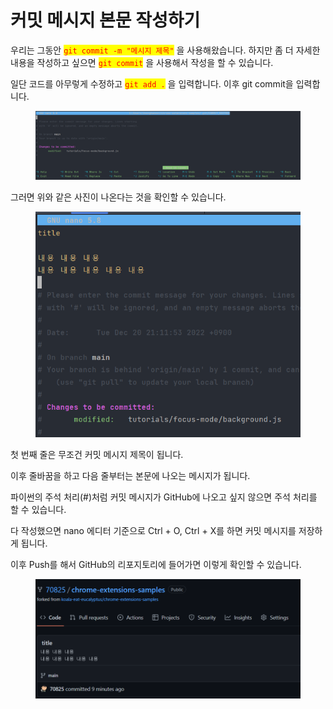 # 커밋 메시지 본문 작성하기

우리는 그동안 <mark style="color:red;">`git commit -m "메시지 제목"`</mark> 을 사용해왔습니다. 하지만 좀 더 자세한 내용을 작성하고 싶으면 <mark style="color:red;">`git commit`</mark> 을 사용해서 작성을 할 수 있습니다.

일단 코드를 아무렇게 수정하고 <mark style="color:red;">`git add .`</mark> 을 입력합니다. 이후 git commit을 입력합니다.

<figure><img src="../.gitbook/assets/image (3) (2).png" alt=""><figcaption></figcaption></figure>

그러면 위와 같은 사진이 나온다는 것을 확인할 수 있습니다.

<figure><img src="../.gitbook/assets/image (5) (3).png" alt=""><figcaption></figcaption></figure>

첫 번째 줄은 무조건 커밋 메시지 제목이 됩니다.

이후 줄바꿈을 하고 다음 줄부터는 본문에 나오는 메시지가 됩니다.

파이썬의 주석 처리(#)처럼 커밋 메시지가 GitHub에 나오고 싶지 않으면 주석 처리를 할 수 있습니다.

다 작성했으면 nano 에디터 기준으로 Ctrl + O, Ctrl + X를 하면 커밋 메시지를 저장하게 됩니다.

이후 Push를 해서 GitHub의 리포지토리에 들어가면 이렇게 확인할 수 있습니다.

<figure><img src="../.gitbook/assets/image (1) (5).png" alt=""><figcaption></figcaption></figure>
